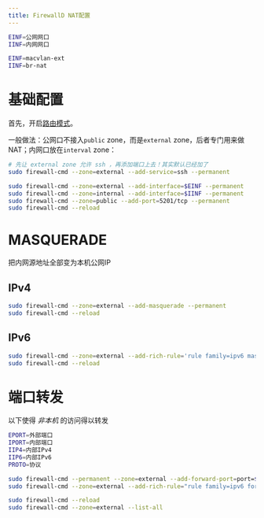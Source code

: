 ```yaml
---
title: FirewallD NAT配置
---
```


```bash
EINF=公网网口
IINF=内网网口

EINF=macvlan-ext
IINF=br-nat
```

# 基础配置


首先，开启[路由模式](../路由模式.md)。

一般做法：公网口不接入`public` zone，而是`external` zone，后者专门用来做NAT；内网口放在`interval` zone：

```bash
# 先让 external zone 允许 ssh ，再添加端口上去！其实默认已经加了
sudo firewall-cmd --zone=external --add-service=ssh --permanent

sudo firewall-cmd --zone=external --add-interface=$EINF --permanent
sudo firewall-cmd --zone=internal --add-interface=$IINF --permanent
sudo firewall-cmd --zone=public --add-port=5201/tcp --permanent
sudo firewall-cmd --reload
```

# MASQUERADE

把内网源地址全部变为本机公网IP


## IPv4

```bash
sudo firewall-cmd --zone=external --add-masquerade --permanent
sudo firewall-cmd --reload
```

## IPv6

```bash
sudo firewall-cmd --zone=external --add-rich-rule='rule family=ipv6 masquerade' --permanent
sudo firewall-cmd --reload
```

# 端口转发

以下使得 *非本机* 的访问得以转发

```bash
EPORT=外部端口
IPORT=内部端口
IIP4=内部IPv4
IIP6=内部IPv6
PROTO=协议
```

```bash
sudo firewall-cmd --permanent --zone=external --add-forward-port=port=$EPORT:proto=$PROTO:toport=$IPORT:toaddr=$IIP4
sudo firewall-cmd --zone=external --add-rich-rule="rule family=ipv6 forward-port port=$EPORT protocol=$PROTO to-port=$IPORT to-addr=$IIP6" --permanent

sudo firewall-cmd --reload
sudo firewall-cmd --zone=external --list-all
```
